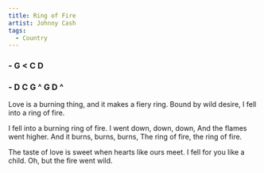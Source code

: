 ```yaml
---
title: Ring of Fire
artist: Johnny Cash
tags: 
  - Country
---
```


### - G < C D 
### - D C G ^ G D ^

Love is a burning thing, and it makes a fiery ring. 
Bound by wild desire, I fell into a ring of fire. 

I fell into a burning ring of fire. I went down, down, down, 
And the flames went higher. 
And it burns, burns, burns, The ring of fire, the ring of fire. 

The taste of love is sweet when hearts like ours meet. 
I fell for you like a child. Oh, but the fire went wild. 
